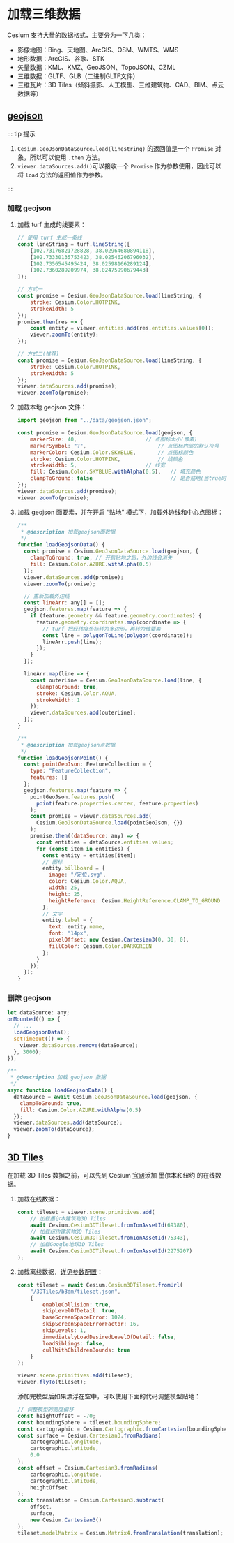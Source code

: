 # 加载三维数据

Cesium 支持大量的数据格式，主要分为一下几类：

- 影像地图：Bing、天地图、ArcGIS、OSM、WMTS、WMS
- 地形数据：ArcGIS、谷歌、STK
- 矢量数据：KML、KMZ、GeoJSON、TopoJSON、CZML
- 三维数据：GLTF、GLB（二进制GLTF文件）
- 三维瓦片：3D Tiles（倾斜摄影、人工模型、三维建筑物、CAD、BIM、点云数据等）



## [geojson](https://cesium.com/learn/cesiumjs/ref-doc/GeoJsonDataSource.html?classFilter=GeoJsonDataSource)

::: tip 提示

1.  `Cesium.GeoJsonDataSource.load(linestring)` 的返回值是一个 `Promise` 对象，所以可以使用 `.then` 方法。
2. `viewer.dataSources.add()`可以接收一个 `Promise` 作为参数使用，因此可以将 `load` 方法的返回值作为参数。

:::

### 加载 geojson

1. 加载 turf 生成的线要素：

   ```js
   // 使用 turf 生成一条线
   const lineString = turf.lineString([
       [102.73176821728828, 38.02964680894118],
       [102.73330135753423, 38.02546206796032],
       [102.7356545495424, 38.02598166289124],
       [102.7360289209974, 38.02475990679443]
   ]);
   
   // 方式一
   const promise = Cesium.GeoJsonDataSource.load(lineString, {
       stroke: Cesium.Color.HOTPINK,
       strokeWidth: 5
   });
   promise.then(res => {
       const entity = viewer.entities.add(res.entities.values[0]);
       viewer.zoomTo(entity);
   });
   
   // 方式二(推荐)
   const promise = Cesium.GeoJsonDataSource.load(lineString, {
       stroke: Cesium.Color.HOTPINK,
       strokeWidth: 5
   });
   viewer.dataSources.add(promise);
   viewer.zoomTo(promise);
   ```

   

2. 加载本地 geojson 文件：

   ```js
   import geojson from "../data/geojson.json";
   
   const promise = Cesium.GeoJsonDataSource.load(geojson, {
       markerSize: 40, 						// 点图标大小(像素)
       markerSymbol: "?", 						// 点图标内部的默认符号
       markerColor: Cesium.Color.SKYBLUE, 		// 点图标颜色
       stroke: Cesium.Color.HOTPINK, 			// 线颜色
       strokeWidth: 5, 						// 线宽
       fill: Cesium.Color.SKYBLUE.withAlpha(0.5), 	// 填充颜色
       clampToGround: false 						// 是否贴地(当true时，多边形的外边线将会失效)
   });
   viewer.dataSources.add(promise);
   viewer.zoomTo(promise);
   ```

   

3. 加载 geojson 面要素，并在开启 “贴地” 模式下，加载外边线和中心点图标：

   ```js
   /**
    * @description 加载geojson面数据
    */
   function loadGeojsonData() {
     const promise = Cesium.GeoJsonDataSource.load(geojson, {
       clampToGround: true, // 开启贴地之后，外边线会消失
       fill: Cesium.Color.AZURE.withAlpha(0.5)
     });
     viewer.dataSources.add(promise);
     viewer.zoomTo(promise);
   
     // 重新加载外边线
     const lineArr: any[] = [];
     geojson.features.map(feature => {
       if (feature.geometry && feature.geometry.coordinates) {
         feature.geometry.coordinates.map(coordinate => {
           // turf 把经纬度坐标转为多边形，再转为线要素
           const line = polygonToLine(polygon(coordinate));
           lineArr.push(line);
         });
       }
     });
   
     lineArr.map(line => {
       const outerLine = Cesium.GeoJsonDataSource.load(line, {
         clampToGround: true,
         stroke: Cesium.Color.AQUA,
         strokeWidth: 1
       });
       viewer.dataSources.add(outerLine);
     });
   }
   
   /**
    * @description 加载geojson点数据
    */
   function loadGeojsonPoint() {
     const pointGeoJson: FeatureCollection = {
       type: "FeatureCollection",
       features: []
     };
     geojson.features.map(feature => {
       pointGeoJson.features.push(
         point(feature.properties.center, feature.properties)
       );
       const promise = viewer.dataSources.add(
         Cesium.GeoJsonDataSource.load(pointGeoJson, {})
       );
       promise.then((dataSource: any) => {
         const entities = dataSource.entities.values;
         for (const item in entities) {
           const entity = entities[item];
           // 图标
           entity.billboard = {
             image: "/定位.svg",
             color: Cesium.Color.AQUA,
             width: 25,
             height: 25,
             heightReference: Cesium.HeightReference.CLAMP_TO_GROUND
           };
           // 文字
           entity.label = {
             text: entity.name,
             font: "14px",
             pixelOffset: new Cesium.Cartesian3(0, 30, 0),
             fillColor: Cesium.Color.DARKGREEN
           };
         }
       });
     });
   }
   ```

   

### 删除 geojson

```js {7}
let dataSource: any;
onMounted(() => {
  // ...
  loadGeojsonData();
  setTimeout(() => {
    viewer.dataSources.remove(dataSource);
  }, 3000);
});

/**
 * @description 加载 geojson 数据
 */
async function loadGeojsonData() {
  dataSource = await Cesium.GeoJsonDataSource.load(geojson, {
    clampToGround: true,
    fill: Cesium.Color.AZURE.withAlpha(0.5)
  });
  viewer.dataSources.add(dataSource);
  viewer.zoomTo(dataSource);
}
```



## [3D Tiles](https://cesium.com/learn/cesiumjs/ref-doc/Cesium3DTileset.html?classFilter=Cesium3DTileset)

在加载 3D Tiles 数据之前，可以先到 Cesium [官网](https://ion.cesium.com/assets/69380?page=1&sortBy=DATE_ADDED&sortOrder=DESC)添加 墨尔本和纽约 的在线数据。

1. 加载在线数据：

   ```js
   const tileset = viewer.scene.primitives.add(
       // 加载墨尔本建筑物3D Tiles
       await Cesium.Cesium3DTileset.fromIonAssetId(69380),
       // 加载纽约建筑物3D Tiles
       await Cesium.Cesium3DTileset.fromIonAssetId(75343),
       // 加载Google地球3D Tiles
       await Cesium.Cesium3DTileset.fromIonAssetId(2275207)
   );
   ```

2. 加载离线数据，[详见参数配置](https://cesium.com/learn/cesiumjs/ref-doc/Cesium3DTileset.html#.ConstructorOptions)：

   ```js
   const tileset = await Cesium.Cesium3DTileset.fromUrl(
       "/3DTiles/b3dm/tileset.json",
       {
           enableCollision: true,
           skipLevelOfDetail: true,
           baseScreenSpaceError: 1024,
           skipScreenSpaceErrorFactor: 16,
           skipLevels: 1,
           immediatelyLoadDesiredLevelOfDetail: false,
           loadSiblings: false,
           cullWithChildrenBounds: true
       }
   );
   
   viewer.scene.primitives.add(tileset);
   viewer.flyTo(tileset);
   ```

   添加完模型后如果漂浮在空中，可以使用下面的代码调整模型贴地：

   ```js
   // 调整模型的高度偏移
   const heightOffset = -70;
   const boundingSphere = tileset.boundingSphere;
   const cartographic = Cesium.Cartographic.fromCartesian(boundingSphere.center);
   const surface = Cesium.Cartesian3.fromRadians(
       cartographic.longitude,
       cartographic.latitude,
       0.0
   );
   const offset = Cesium.Cartesian3.fromRadians(
       cartographic.longitude,
       cartographic.latitude,
       heightOffset
   );
   const translation = Cesium.Cartesian3.subtract(
       offset,
       surface,
       new Cesium.Cartesian3()
   );
   tileset.modelMatrix = Cesium.Matrix4.fromTranslation(translation);
   ```

   





































